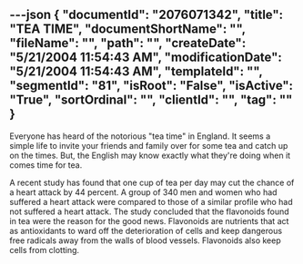 ---json
{
  "documentId": "2076071342",
  "title": "TEA TIME",
  "documentShortName": "",
  "fileName": "",
  "path": "",
  "createDate": "5/21/2004 11:54:43 AM",
  "modificationDate": "5/21/2004 11:54:43 AM",
  "templateId": "",
  "segmentId": "81",
  "isRoot": "False",
  "isActive": "True",
  "sortOrdinal": "",
  "clientId": "",
  "tag": ""
}
---

Everyone has heard of the notorious &quot;tea time&quot; in England. It seems a simple life to invite your friends and family over for some tea and catch up on the times. But, the English may know exactly what they're doing when it comes time for tea. 

A recent study has found that one cup of tea per day may cut the chance of a heart attack by 44 percent. A group of 340 men and women who had suffered a heart attack were compared to those of a similar profile who had not suffered a heart attack. The study concluded that the flavonoids found in tea were the reason for the good news. 
Flavonoids are nutrients that act as antioxidants to ward off the deterioration of cells and keep dangerous free radicals away from the walls of blood vessels. Flavonoids also keep cells from clotting.
